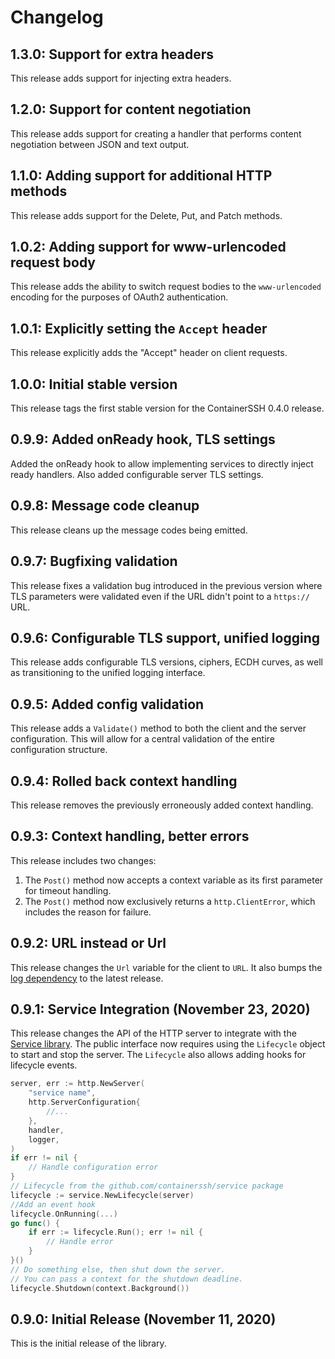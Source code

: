 # Changelog

## 1.3.0: Support for extra headers

This release adds support for injecting extra headers.

## 1.2.0: Support for content negotiation

This release adds support for creating a handler that performs content negotiation between JSON and text output.

## 1.1.0: Adding support for additional HTTP methods

This release adds support for the Delete, Put, and Patch methods.

## 1.0.2: Adding support for www-urlencoded request body

This release adds the ability to switch request bodies to the `www-urlencoded` encoding for the purposes of OAuth2 authentication.

## 1.0.1: Explicitly setting the `Accept` header

This release explicitly adds the "Accept" header on client requests.

## 1.0.0: Initial stable version

This release tags the first stable version for the ContainerSSH 0.4.0 release.

## 0.9.9: Added onReady hook, TLS settings

Added the onReady hook to allow implementing services to directly inject ready handlers. Also added configurable server TLS settings.

## 0.9.8: Message code cleanup

This release cleans up the message codes being emitted.

## 0.9.7: Bugfixing validation

This release fixes a validation bug introduced in the previous version where TLS parameters were validated even if the URL didn't point to a `https://` URL.

## 0.9.6: Configurable TLS support, unified logging

This release adds configurable TLS versions, ciphers, ECDH curves, as well as transitioning to the unified logging interface. 

## 0.9.5: Added config validation

This release adds a `Validate()` method to both the client and the server configuration. This will allow for a central validation of the entire configuration structure.

## 0.9.4: Rolled back context handling

This release removes the previously erroneously added context handling.

## 0.9.3: Context handling, better errors

This release includes two changes:

1. The `Post()` method now accepts a context variable as its first parameter for timeout handling.
2. The `Post()` method now exclusively returns a `http.ClientError`, which includes the reason for failure.

## 0.9.2: URL instead or Url

This release changes the `Url` variable for the client to `URL`. It also bumps the [log dependency](https://github.com/containerssh/log) to the latest release.

## 0.9.1: Service Integration (November 23, 2020)

This release changes the API of the HTTP server to integrate with the [Service library](https://github.com/containerssh/service). The public interface now requires using the `Lifecycle` object to start and stop the server. The `Lifecycle` also allows adding hooks for lifecycle events.

```go
server, err := http.NewServer(
    "service name",
    http.ServerConfiguration{
        //...
    },
    handler,
    logger,
)
if err != nil {
    // Handle configuration error
}
// Lifecycle from the github.com/containerssh/service package
lifecycle := service.NewLifecycle(server)
//Add an event hook
lifecycle.OnRunning(...)
go func() {
    if err := lifecycle.Run(); err != nil {
        // Handle error
    }
}()
// Do something else, then shut down the server.
// You can pass a context for the shutdown deadline.
lifecycle.Shutdown(context.Background())
```

## 0.9.0: Initial Release (November 11, 2020)

This is the initial release of the library.